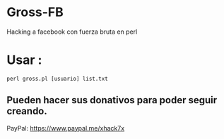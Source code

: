 # Gross-FB
Hacking a facebook con fuerza bruta en perl

# Usar :

```
perl gross.pl [usuario] list.txt
```

## Pueden hacer sus donativos para poder seguir creando.

PayPal: https://www.paypal.me/xhack7x


